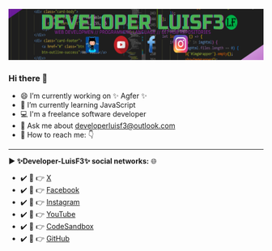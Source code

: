 ![MyProfile](./public/port-github.png "DeveloperLuisF3")

### Hi there 👋

- 😄 I’m currently working on ✨ Agfer ✨
- 📗  I’m currently learning JavaScript
- 💻 I'm a freelance software developer
- 💬 Ask me about developerluisf3@outlook.com
- 💚 How to reach me: 👇

--- 

**► ✨Developer-LuisF3✨ social networks:** 🌐

- ✔️ 👀 👉 [X](https://twitter.com/DeveloperLuisF3 "X") 
- ✔️ 👀 👉 [Facebook](https://www.facebook.com/Developer-LuisF3-231261368847638 "Facebook")
- ✔️ 👀 👉 [Instagram](https://www.instagram.com/developer_luisf3/?hl=es "Instagram")
- ✔️ 👀 👉 [YouTube](https://www.youtube.com/channel/UCUe93GaLtWWz_c2vbhlFP9A "YouTube")
- ✔️ 👀 👉 [CodeSandbox](https://codesandbox.io/u/DeveloperLuisF3 "CodeSandbox")
- ✔️ 👀 👉 [GitHub](https://github.com/DeveloperLuisF3?tab=repositories "port-github.png")
